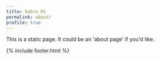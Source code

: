 ```yaml
---
title: Sobre Mí
permalink: about/
profile: true
---
```


This is a static page. It could be an 'about page' if you'd like.

{% include footer.html %}
